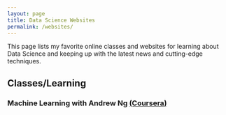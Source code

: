```yaml
---
layout: page
title: Data Science Websites
permalink: /websites/
---
```


This page lists my favorite online classes and websites for learning about Data Science and keeping up with the latest news and cutting-edge techniques.

## Classes/Learning

### Machine Learning with Andrew Ng [(Coursera)](https://www.coursera.org/course/ml)